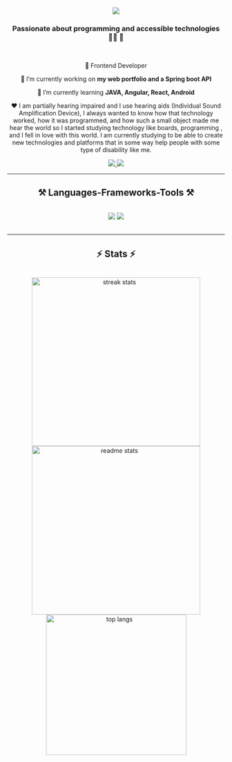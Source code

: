 <h1 align="center">
    <img src="https://readme-typing-svg.herokuapp.com/?font=Righteous&color=AD29F7&size=35&center=true&vCenter=true&width=500&height=70&duration=4000&lines=Hi+There!+👋;+I'm+Cíntia+Braulino!;" />
</h1>

<h3 align="center">Passionate about programming and accessible technologies 🦻🏽 🧏</h3>

<br/>

<div align="center">

 💼 Frontend Developer
 
 🔭 I’m currently working on **my web portfolio and a Spring boot API**
 
 🌱 I’m currently learning **JAVA, Angular, React, Android**

  ❤️ I am partially hearing impaired and I use hearing aids (Individual Sound Amplification Device), I always wanted to know how that technology worked, how it was programmed, and how such a small object made me hear the world so I started studying technology like boards, programming , and I fell in love with this world. I am currently studying to be able to create new technologies and platforms that in some way help people with some type of disability like me.
 
 </div>

 <div align="center"> 
  <a href="mailto: cintiabraulino@gmail.com">
    <img src="https://img.shields.io/badge/Gmail-333333?style=for-the-badge&logo=gmail&logoColor=red" />
  </a>
  <a href="https://www.linkedin.com/in/cintia-braulino-a76074128" target="_blank">
    <img src="https://img.shields.io/badge/LinkedIn-0077B5?style=for-the-badge&logo=linkedin&logoColor=white" target="_blank" />
  </a>
</div>
<hr/>
 
<h2 align="center">⚒️ Languages-Frameworks-Tools ⚒️</h2>
<br/>
<div align="center">
    <img src="https://skillicons.dev/icons?i=react,angular,flutter,bootstrap,mui,html,css,vscode,github,figma,git" />
    <img src="https://skillicons.dev/icons?i=javascript,typescript,nodejs,java,nextjs,c,express,postgres,mongodb,mysql" /><br>
</div>

<br/>

<hr/>

<h2 align="center">⚡ Stats ⚡</h2>
<br>
<div align=center>
  <img width=390 src="https://streak-stats.demolab.com/?user=cintiabraulino&count_private=true&theme=aura&border_radius=10" alt="streak stats"/>
  <img width=390 src="https://github-readme-stats.vercel.app/api?username=cintiabraulino&count_private=true&show_icons=true&theme=aura&rank_icon=github&border_radius=10" alt="readme stats" />
  <br/>
  <img width=325 align="center" src="https://github-readme-stats.vercel.app/api/top-langs/?username=cintiabraulino&hide=HTML&langs_count=8&layout=compact&theme=aura&border_radius=10&size_weight=0.5&count_weight=0.5&exclude_repo=github-readme-stats" alt="top langs" />
</div>


  
